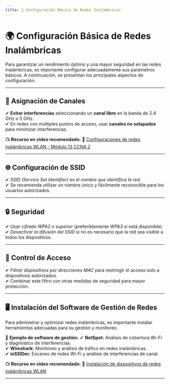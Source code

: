 ```yaml
---
title: 📌 Configuración Básica de Redes Inalámbricas
---
```


# 🌍 Configuración Básica de Redes Inalámbricas

Para garantizar un rendimiento óptimo y una mayor seguridad en las redes inalámbricas, es importante configurar adecuadamente sus parámetros básicos. A continuación, se presentan los principales aspectos de configuración:

---


## 📡 Asignación de Canales

✔ **Evitar interferencias** seleccionando un **canal libre** en la banda de 2.4 GHz o 5 GHz.  
✔ En redes con múltiples puntos de acceso, usar **canales no solapados** para minimizar interferencias.
  

📺 **Recurso en video recomendado:**
🔗 [Configuraciones de redes inalámbricas WLAN - Módulo 13 CCNA 2](https://www.youtube.com/watch?v=_8Fnumrhcsw&utm_source=chatgpt.com)  

---


## 🌐 Configuración de SSID

✔ *SSID (Service Set Identifier)* es el *nombre que identifica la red*.  
✔ Se recomienda utilizar un nombre único y fácilmente reconocible para los usuarios autorizados.  

---


## 🔒 Seguridad

✔ *Usar cifrado WPA2 o superior* (preferiblemente *WPA3* si está disponible).  
✔ *Desactivar la difusión del SSID* si no es necesario que la red sea visible a todos los dispositivos.  

---


## 🔑 Control de Acceso

✔ *Filtrar dispositivos por direcciones MAC* para restringir el acceso solo a dispositivos autorizados.  
✔ Combinar este filtro con otras medidas de seguridad para mayor protección.  

---


## 🖥️ Instalación del Software de Gestión de Redes

Para administrar y optimizar redes inalámbricas, es importante instalar herramientas adecuadas para su gestión y monitoreo.

📌 **Ejemplo de software de gestión:**
✔ **NetSpot:** Análisis de cobertura Wi-Fi y diagnóstico de interferencias.  
✔ **Wireshark:** Monitoreo y análisis de tráfico en redes inalámbricas.  
✔ **inSSIDer:** Escaneo de redes Wi-Fi y análisis de interferencias de canal.  


📺 **Recurso en video recomendado:**
🔗 [Instalación de dispositivos de redes inalámbricas WLAN](https://www.youtube.com/watch?v=u6Gnl8A7zoA&utm_source=chatgpt.com)  

---


